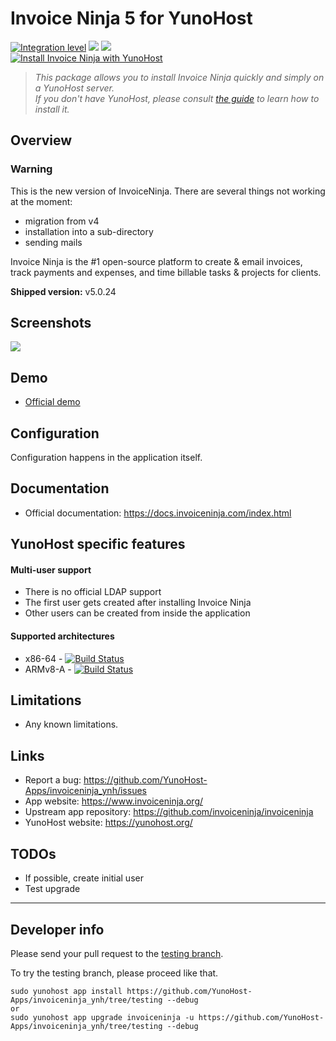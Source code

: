# Invoice Ninja 5 for YunoHost

[![Integration level](https://dash.yunohost.org/integration/invoiceninja.svg)](https://dash.yunohost.org/appci/app/invoiceninja) ![](https://ci-apps.yunohost.org/ci/badges/invoiceninja.status.svg) ![](https://ci-apps.yunohost.org/ci/badges/invoiceninja.maintain.svg)  
[![Install Invoice Ninja with YunoHost](https://install-app.yunohost.org/install-with-yunohost.png)](https://install-app.yunohost.org/?app=invoiceninja)

> *This package allows you to install Invoice Ninja quickly and simply on a YunoHost server.  
If you don't have YunoHost, please consult [the guide](https://yunohost.org/#/install) to learn how to install it.*

## Overview

### Warning

This is the new version of InvoiceNinja. There are several things not working at the moment:

* migration from v4
* installation into a sub-directory
* sending mails

Invoice Ninja is the #1 open-source platform to create & email invoices, track payments and expenses, and time billable tasks & projects for clients.

**Shipped version:** v5.0.24

## Screenshots

![](https://www.invoiceninja.com/wp-content/uploads/2015/11/Create-Invoices-in-Seconds.png)

## Demo

* [Official demo](https://app.invoiceninja.com/dashboard)

## Configuration

Configuration happens in the application itself.

## Documentation

 * Official documentation: https://docs.invoiceninja.com/index.html

## YunoHost specific features

#### Multi-user support

* There is no official LDAP support
* The first user gets created after installing Invoice Ninja
* Other users can be created from inside the application

#### Supported architectures

* x86-64 - [![Build Status](https://ci-apps.yunohost.org/ci/logs/invoiceninja%20%28Apps%29.svg)](https://ci-apps.yunohost.org/ci/apps/invoiceninja/)
* ARMv8-A - [![Build Status](https://ci-apps-arm.yunohost.org/ci/logs/invoiceninja%20%28Apps%29.svg)](https://ci-apps-arm.yunohost.org/ci/apps/invoiceninja/)

## Limitations

* Any known limitations.

## Links

 * Report a bug: https://github.com/YunoHost-Apps/invoiceninja_ynh/issues
 * App website: https://www.invoiceninja.org/
 * Upstream app repository: https://github.com/invoiceninja/invoiceninja
 * YunoHost website: https://yunohost.org/

## TODOs

* If possible, create initial user
* Test upgrade

---

Developer info
----------------

Please send your pull request to the [testing branch](https://github.com/YunoHost-Apps/invoiceninja_ynh/tree/testing).

To try the testing branch, please proceed like that.
```
sudo yunohost app install https://github.com/YunoHost-Apps/invoiceninja_ynh/tree/testing --debug
or
sudo yunohost app upgrade invoiceninja -u https://github.com/YunoHost-Apps/invoiceninja_ynh/tree/testing --debug
```
